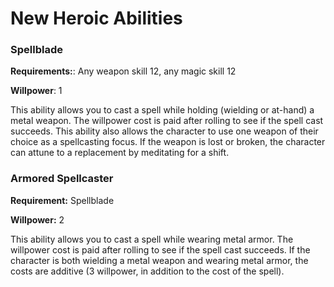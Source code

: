 # New Heroic Abilities

### Spellblade

**Requirements:**: Any weapon skill 12, any magic skill 12

**Willpower**: 1

This ability allows you to cast a spell while holding (wielding or at-hand) a metal weapon. The willpower cost is paid after rolling to see if the spell cast succeeds. This ability also allows the character to use one weapon of their choice as a spellcasting focus. If the weapon is lost or broken, the character can attune to a replacement by meditating for a shift.

### Armored Spellcaster

**Requirement:** Spellblade

**Willpower:** 2

This ability allows you to cast a spell while wearing metal armor. The willpower cost is paid after rolling to see if the spell cast succeeds. If the character is both wielding a metal weapon and wearing metal armor, the costs are additive (3 willpower, in addition to the cost of the spell).
